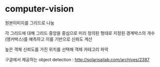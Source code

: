 # computer-vision

원본이미지를 그리드로 나눔

각 그리드에 대해 그리드 중앙을 중심으로 미리 정의된 형태로 지정된 경계박스의 개수(앵커박스)를 예측하고 이를 기반으로 신뢰도 계산

높은 객체 신뢰도를 가진 위치를 선택해 객체 카테고리 파악

구글에서 제공하는 object detection : http://solarisailab.com/archives/2387
